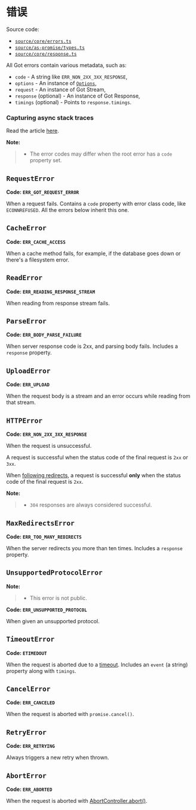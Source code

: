 # 错误

Source code:

- [`source/core/errors.ts`](../source/core/errors.ts)
- [`source/as-promise/types.ts`](../source/as-promise/types.ts)
- [`source/core/response.ts`](../source/core/response.ts)

All Got errors contain various metadata, such as:

- `code` - A string like `ERR_NON_2XX_3XX_RESPONSE`,
- `options` - An instance of [`Options`](2-options.md),
- `request` - An instance of Got Stream,
- `response` (optional) - An instance of Got Response,
- `timings` (optional) - Points to `response.timings`.

### Capturing async stack traces

Read the article [here](async-stack-traces.md).

**Note:**

> - The error codes may differ when the root error has a `code` property set.

## `RequestError`

**Code: `ERR_GOT_REQUEST_ERROR`**

When a request fails. Contains a `code` property with error class code, like `ECONNREFUSED`. All the errors below inherit this one.

## `CacheError`

**Code: `ERR_CACHE_ACCESS`**

When a cache method fails, for example, if the database goes down or there's a filesystem error.

## `ReadError`

**Code: `ERR_READING_RESPONSE_STREAM`**

When reading from response stream fails.

## `ParseError`

**Code: `ERR_BODY_PARSE_FAILURE`**

When server response code is 2xx, and parsing body fails. Includes a `response` property.

## `UploadError`

**Code: `ERR_UPLOAD`**

When the request body is a stream and an error occurs while reading from that stream.

## `HTTPError`

**Code: `ERR_NON_2XX_3XX_RESPONSE`**

When the request is unsuccessful.

A request is successful when the status code of the final request is `2xx` or `3xx`.

When [following redirects](2-options.md#followredirect), a request is successful **only** when the status code of the final request is `2xx`.

**Note:**

> - `304` responses are always considered successful.

## `MaxRedirectsError`

**Code: `ERR_TOO_MANY_REDIRECTS`**

When the server redirects you more than ten times. Includes a `response` property.

## `UnsupportedProtocolError`

**Note:**

> - This error is not public.

**Code: `ERR_UNSUPPORTED_PROTOCOL`**

When given an unsupported protocol.

## `TimeoutError`

**Code: `ETIMEDOUT`**

When the request is aborted due to a [timeout](6-timeout.md). Includes an `event` (a string) property along with `timings`.

## `CancelError`

**Code: `ERR_CANCELED`**

When the request is aborted with `promise.cancel()`.

## `RetryError`

**Code: `ERR_RETRYING`**

Always triggers a new retry when thrown.

## `AbortError`

**Code: `ERR_ABORTED`**

When the request is aborted with [AbortController.abort()](https://developer.mozilla.org/en-US/docs/Web/API/AbortController/abort).
